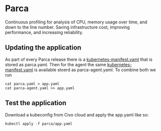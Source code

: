 # Parca

Continuous profiling for analysis of CPU, memory usage over time, and down to the line number. Saving infrastructure cost, improving performance, and increasing reliability.

## Updating the application

As part of every Parca release there is a [kubernetes-manifest.yaml](https://github.com/parca-dev/parca/releases/download/v0.4.1/kubernetes-manifest.yaml) that is stored as parca.yaml. Then for the agent the same [kubernetes-manifest.yaml](https://github.com/parca-dev/parca-agent/releases/download/v0.2.0/kubernetes-manifest.yaml) is available stoerd as parca-agent.yaml.
To combine both we run
```
cat parca.yaml > app.yaml
cat parca-agent.yaml >> app.yaml
```

## Test the application

Download a kubeconfig from Civo cloud and apply the app.yaml like so:

```
kubectl apply -f parca/app.yaml
```
